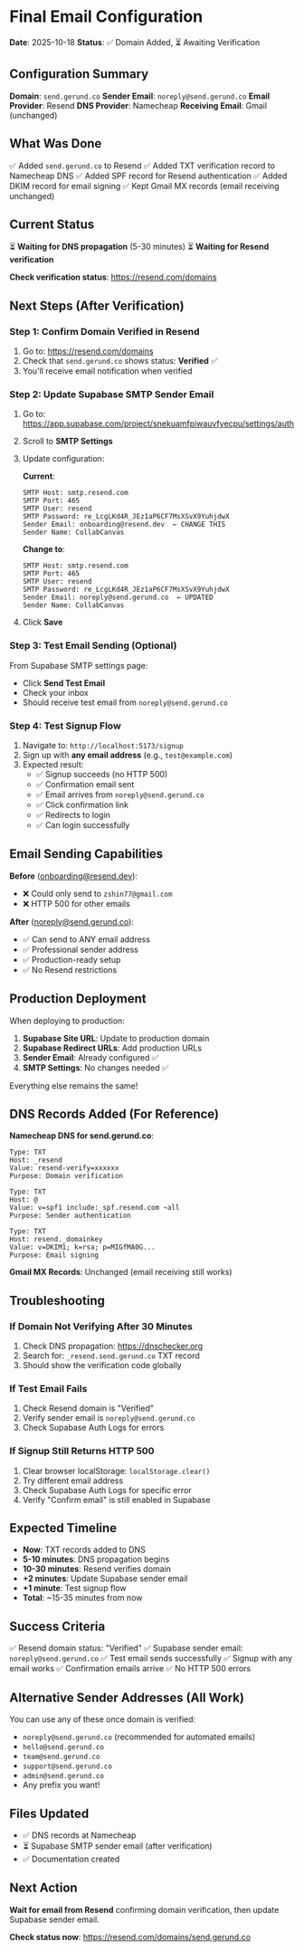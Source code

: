 # Final Email Configuration

**Date**: 2025-10-18
**Status**: ✅ Domain Added, ⏳ Awaiting Verification

## Configuration Summary

**Domain**: `send.gerund.co`
**Sender Email**: `noreply@send.gerund.co`
**Email Provider**: Resend
**DNS Provider**: Namecheap
**Receiving Email**: Gmail (unchanged)

## What Was Done

✅ Added `send.gerund.co` to Resend
✅ Added TXT verification record to Namecheap DNS
✅ Added SPF record for Resend authentication
✅ Added DKIM record for email signing
✅ Kept Gmail MX records (email receiving unchanged)

## Current Status

⏳ **Waiting for DNS propagation** (5-30 minutes)
⏳ **Waiting for Resend verification**

**Check verification status**: https://resend.com/domains

## Next Steps (After Verification)

### Step 1: Confirm Domain Verified in Resend

1. Go to: https://resend.com/domains
2. Check that `send.gerund.co` shows status: **Verified** ✅
3. You'll receive email notification when verified

### Step 2: Update Supabase SMTP Sender Email

1. Go to: https://app.supabase.com/project/snekuamfpiwauvfyecpu/settings/auth
2. Scroll to **SMTP Settings**
3. Update configuration:

   **Current**:
   ```
   SMTP Host: smtp.resend.com
   SMTP Port: 465
   SMTP User: resend
   SMTP Password: re_LcgLKd4R_JEz1aP6CF7MsXSvX9YuhjdwX
   Sender Email: onboarding@resend.dev  ← CHANGE THIS
   Sender Name: CollabCanvas
   ```

   **Change to**:
   ```
   SMTP Host: smtp.resend.com
   SMTP Port: 465
   SMTP User: resend
   SMTP Password: re_LcgLKd4R_JEz1aP6CF7MsXSvX9YuhjdwX
   Sender Email: noreply@send.gerund.co  ← UPDATED
   Sender Name: CollabCanvas
   ```

4. Click **Save**

### Step 3: Test Email Sending (Optional)

From Supabase SMTP settings page:
- Click **Send Test Email**
- Check your inbox
- Should receive test email from `noreply@send.gerund.co`

### Step 4: Test Signup Flow

1. Navigate to: `http://localhost:5173/signup`
2. Sign up with **any email address** (e.g., `test@example.com`)
3. Expected result:
   - ✅ Signup succeeds (no HTTP 500)
   - ✅ Confirmation email sent
   - ✅ Email arrives from `noreply@send.gerund.co`
   - ✅ Click confirmation link
   - ✅ Redirects to login
   - ✅ Can login successfully

## Email Sending Capabilities

**Before** (onboarding@resend.dev):
- ❌ Could only send to `zshin77@gmail.com`
- ❌ HTTP 500 for other emails

**After** (noreply@send.gerund.co):
- ✅ Can send to ANY email address
- ✅ Professional sender address
- ✅ Production-ready setup
- ✅ No Resend restrictions

## Production Deployment

When deploying to production:

1. **Supabase Site URL**: Update to production domain
2. **Supabase Redirect URLs**: Add production URLs
3. **Sender Email**: Already configured ✅
4. **SMTP Settings**: No changes needed ✅

Everything else remains the same!

## DNS Records Added (For Reference)

**Namecheap DNS for send.gerund.co**:

```
Type: TXT
Host: _resend
Value: resend-verify=xxxxxx
Purpose: Domain verification

Type: TXT
Host: @
Value: v=spf1 include:_spf.resend.com ~all
Purpose: Sender authentication

Type: TXT
Host: resend._domainkey
Value: v=DKIM1; k=rsa; p=MIGfMA0G...
Purpose: Email signing
```

**Gmail MX Records**: Unchanged (email receiving still works)

## Troubleshooting

### If Domain Not Verifying After 30 Minutes

1. Check DNS propagation: https://dnschecker.org
2. Search for: `_resend.send.gerund.co` TXT record
3. Should show the verification code globally

### If Test Email Fails

1. Check Resend domain is "Verified"
2. Verify sender email is `noreply@send.gerund.co`
3. Check Supabase Auth Logs for errors

### If Signup Still Returns HTTP 500

1. Clear browser localStorage: `localStorage.clear()`
2. Try different email address
3. Check Supabase Auth Logs for specific error
4. Verify "Confirm email" is still enabled in Supabase

## Expected Timeline

- **Now**: TXT records added to DNS
- **5-10 minutes**: DNS propagation begins
- **10-30 minutes**: Resend verifies domain
- **+2 minutes**: Update Supabase sender email
- **+1 minute**: Test signup flow
- **Total**: ~15-35 minutes from now

## Success Criteria

✅ Resend domain status: "Verified"
✅ Supabase sender email: `noreply@send.gerund.co`
✅ Test email sends successfully
✅ Signup with any email works
✅ Confirmation emails arrive
✅ No HTTP 500 errors

## Alternative Sender Addresses (All Work)

You can use any of these once domain is verified:
- `noreply@send.gerund.co` (recommended for automated emails)
- `hello@send.gerund.co`
- `team@send.gerund.co`
- `support@send.gerund.co`
- `admin@send.gerund.co`
- Any prefix you want!

## Files Updated

- ✅ DNS records at Namecheap
- ⏳ Supabase SMTP sender email (after verification)
- ✅ Documentation created

## Next Action

**Wait for email from Resend** confirming domain verification, then update Supabase sender email.

**Check status now**: https://resend.com/domains/send.gerund.co
